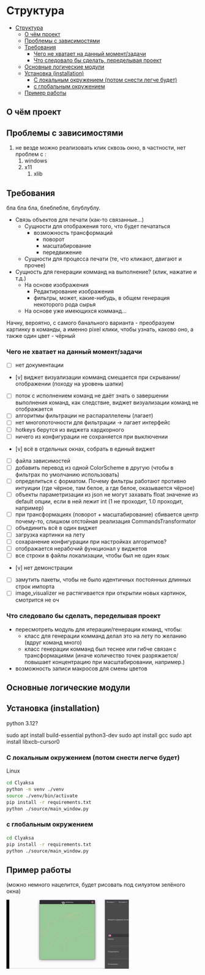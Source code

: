 
# Структура

- [Структура](#структура)
  - [О чём проект](#о-чём-проект)
  - [Проблемы с зависимостями](#проблемы-с-зависимостями)
  - [Требования](#требования)
    - [Чего не хватает на данный момент/задачи](#чего-не-хватает-на-данный-моментзадачи)
    - [Что следовало бы сделать, переделывая проект](#что-следовало-бы-сделать-переделывая-проект)
  - [Основные логические модули](#основные-логические-модули)
  - [Установка (installation)](#установка-installation)
    - [С локальным окружением (потом снести легче будет)](#с-локальным-окружением-потом-снести-легче-будет)
    - [с глобальным окружением](#с-глобальным-окружением)
  - [Пример работы](#пример-работы)

## О чём проект

## Проблемы с зависимостями

1) не везде можно реализовать клик сквозь окно, в частности, нет проблем с :
   1) windows
   2) x11
      1) xlib

## Требования

бла бла бла, блеблебле, блублублу.

- Связь объектов для печати (как-то связанные...)
  - Сущности для отображения того, что будет печататься
    - возможность трансформаций
      - поворот
      - масштабирование
      - передвижение
  - Сущности для процесса печати (те, что кликают, двигают и прочее)
- Сущность для генерации комманд на выполнение? (клик, нажатие и т.д.)
  - На основе изображения
    - Редактирование изображения
    - фильтры, может, какие-нибудь, в общем генерация некоторого рода сырья
  - На основе уже имеющихся комманд...

Начну, вероятно, с самого банального варианта - преобразуем картинку в команды, а именно pixel клики, чтобы узнать, каково оно, а также один цвет - чёрный

### Чего не хватает на данный момент/задачи

- [ ] нет документации
- [v] виджет визуализации комманд смещается при скрывании/отображении (походу на уровень шапки)
- [ ] поток с исполнением команд не даёт знать о завершении выполнения команд, как следствие, виджет визуализации команд не отображается
- [ ] алгоритмы фильтрации не распараллелены (лагает)
- [ ] нет многопоточности для фильтрации -> лагает интерфейс
- [ ] hotkeys берутся из виджета хардкорного
- [ ] ничего из конфигурации не сохраняется при выключении
- [v] всё в отдельных окнах, собрать в единый виджет
- [ ] файла зависимостей
- [ ] добавить перевод из одной ColorScheme в другую (чтобы в фильтрах по умолчанию использовать)
- [ ] определиться с форматом. Почему фильтры работают противно интуиции (где чёрное, там белое, а где белое, оказывается чёрное)
- [ ] объекты параметризации из json не могут захавать float значение из default опции, если в ней лежит int (1 не проходит, 1.0 проходит, например)
- [ ] при трансформациях  (поворот + масштабирование) сбивается центр почему-то, слишком отстойная реализация CommandsTransformator
- [ ] объединить всё в один виджет
- [ ] загрузка картинки на лету
- [ ] сохаранение конфигурации при настройках алгоритмов?
- [ ] отображается нерабочий функционал у виджетов
- [ ] все строки в файлы локализации, чтобы был не один язык
- [v] нет демонстрации
- [ ] замутить пакеты, чтобы не было идентичных постоянных длинных строк импорта
- [ ] image_visualizer не растягивается при открытии новых картинок, смотрится не оч

### Что следовало бы сделать, переделывая проект

- пересмотреть модуль для итерации/генерации команд, чтобы:
  - класс для генерации комманд делал это на лету по желанию (вдруг команд много)
  - класс генерации комманд был теснее или гибче связан с трансформациями (иначе количество точек разряжается/повышает концентрацию при масштабировании, например.)
- возможность записи макросов для смены цветов

## Основные логические модули

## Установка (installation)

python 3.12?

sudo apt install build-essential python3-dev
sudo apt install gcc
sudo apt install libxcb-cursor0


### С локальным окружением (потом снести легче будет)

Linux

```bash
cd Clyaksa
python -m venv ./venv
source ./venv/bin/activate
pip install -r requirements.txt
python ./source/main_window.py
```

### с глобальным окружением

```bash
cd Clyaksa
pip install -r requirements.txt
python ./source/main_window.py
```

## Пример работы

(можно немного нацелится, будет рисовать под силуэтом зелёного окна)

![Пример на мухе](./assets/fly.gif)
